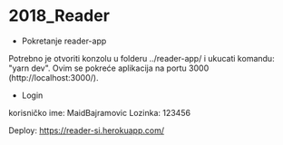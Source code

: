 # 2018_Reader

+ Pokretanje reader-app

Potrebno je otvoriti konzolu u folderu ../reader-app/ i ukucati komandu: "yarn dev". Ovim se pokreće aplikacija na portu 3000 (http://localhost:3000/).

+ Login

korisničko ime: MaidBajramovic
Lozinka: 123456

Deploy:
https://reader-si.herokuapp.com/
